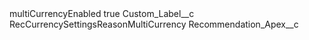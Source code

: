<?xml version="1.0" encoding="UTF-8"?>
<CustomMetadata xmlns="http://soap.sforce.com/2006/04/metadata" xmlns:xsi="http://www.w3.org/2001/XMLSchema-instance" xmlns:xsd="http://www.w3.org/2001/XMLSchema">
    <label>multiCurrencyEnabled</label>
    <protected>true</protected>
    <values>
        <field>Custom_Label__c</field>
        <value xsi:type="xsd:string">RecCurrencySettingsReasonMultiCurrency</value>
    </values>
    <values>
        <field>Recommendation_Apex__c</field>
        <value xsi:nil="true"/>
    </values>
</CustomMetadata>
